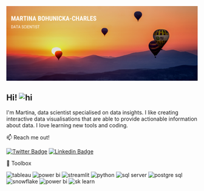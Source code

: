 ![Profile banner](https://github.com/mBohunickaCharles/mBohunickaCharles/blob/main/assets/banner.png)

## Hi! <img src="https://user-images.githubusercontent.com/1303154/88677602-1635ba80-d120-11ea-84d8-d263ba5fc3c0.gif" width="28px" height="28px" alt="hi">

I'm Martina, data scientist specialised on data insights. I like creating interactive data visualisations that are able to provide actionable information about data. I love learning new tools and coding.

:mailbox: Reach me out!

[![Twitter Badge](https://img.shields.io/badge/-@MBohunicka-1ca0f1?style=plastic&labelColor=1ca0f1&logo=twitter&logoColor=white&link=https://twitter.com/MBohunicka)](https://twitter.com/MBohunicka) [![Linkedin Badge](https://img.shields.io/badge/-Martina_Bohunicka_Charles-0e76a8?style=plastic&labelColor=0e76a8&logo=linkedin&logoColor=white)](https://www.linkedin.com/in/martina-bohunická-charles-22b468b1//)
 
:wrench: Toolbox

![tableau](https://img.shields.io/badge/DataViz-tableau-informational?style=plastic&logo=tableau&logoColor=white&color=2bbc8a) ![power bi](https://img.shields.io/badge/DataViz-Power_BI-informational?style=plastic&logo=powerbi&logoColor=white&color=2bbc8a) ![streamlit](https://img.shields.io/badge/DataViz-streamlit-informational?style=plastic&logo=streamlit&logoColor=white&color=2bbc8a) ![python](https://img.shields.io/badge/Code-python-informational?style=plastic&logo=python&logoColor=white&color=2bbc8a) ![sql server](https://img.shields.io/badge/Tool-Microsoft_SQL_Server-informational?style=plastic&logo=sqlserver&logoColor=white&color=2bbc8a) ![postgre sql](https://img.shields.io/badge/Tool-Postgre_SQL-informational?style=plastic&logo=postgresql&logoColor=white&color=2bbc8a) ![snowflake](https://img.shields.io/badge/Tool-Snowflake-informational?style=plastic&logo=snowflake&logoColor=white&color=2bbc8a) ![power bi](https://img.shields.io/badge/DataViz-Power_BI-informational?style=plastic&logo=powerbi&logoColor=white&color=2bbc8a)  ![sk learn](https://img.shields.io/badge/Tool-Scikit_Learn-informational?style=plastic&logo=scikitlearn&logoColor=white&color=2bbc8a)
